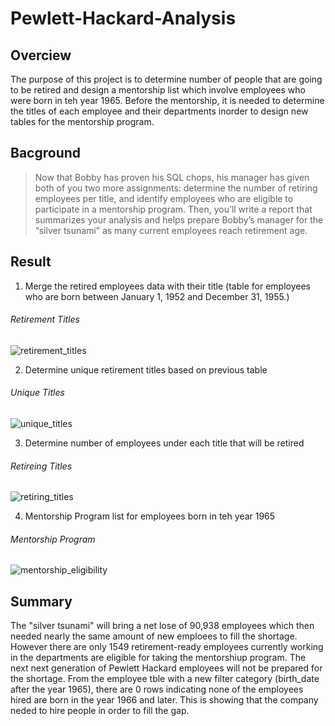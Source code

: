 # Pewlett-Hackard-Analysis
## Overciew
The purpose of this project is to determine number of people that are going to be retired and design a mentorship list which involve employees who were born in teh year 1965. Before the mentorship, it is needed to determine the titles of each employee and their departments inorder to design new tables for the mentorship program.

## Bacground
>Now that Bobby has proven his SQL chops, his manager has given both of you two more assignments: determine the number of retiring employees per title, and identify employees who are eligible to participate in a mentorship program. Then, you’ll write a report that summarizes your analysis and helps prepare Bobby’s manager for the “silver tsunami” as many current employees reach retirement age.

## Result
1. Merge the retired employees data with their title (table for employees who are born between January 1, 1952 and December 31, 1955.)
  ###### Retirement Titles
  ![retirement_titles](https://github.com/WilliamBHW/Pewlett_Hackard_Analysis/blob/main/Resources/retirement%20titles.png)

2. Determine unique retirement titles based on previous table
  ###### Unique Titles
  ![unique_titles](https://github.com/WilliamBHW/Pewlett_Hackard_Analysis/blob/main/Resources/unique%20titles.png)

3. Determine number of employees under each title that will be retired
  ###### Retireing Titles
  ![retiring_titles](https://github.com/WilliamBHW/Pewlett_Hackard_Analysis/blob/main/Resources/retireing%20titles.png)

4. Mentorship Program list for employees born in teh year 1965
  ###### Mentorship Program
  ![mentorship_eligibility](https://github.com/WilliamBHW/Pewlett_Hackard_Analysis/blob/main/Resources/Mentorship.png)

## Summary
The "silver tsunami" will bring a net lose of 90,938 employees which then needed nearly the same amount of new emploees to fill the shortage. However there are only 1549 retirement-ready employees currently working in the departments are eligible for taking the mentorshiup program. The next next generation of Pewlett Hackard employees will not be prepared for the shortage. From the employee tble with a new filter category (birth_date after the year 1965), there are 0 rows indicating none of the employees hired are born in the year 1966 and later. This is showing that the company neded to hire people in order to fill the gap.
